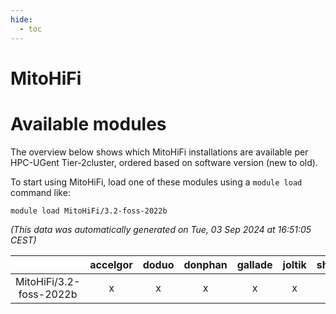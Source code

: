 ```yaml
---
hide:
  - toc
---
```


MitoHiFi
========

# Available modules


The overview below shows which MitoHiFi installations are available per HPC-UGent Tier-2cluster, ordered based on software version (new to old).

To start using MitoHiFi, load one of these modules using a `module load` command like:

```shell
module load MitoHiFi/3.2-foss-2022b
```

*(This data was automatically generated on Tue, 03 Sep 2024 at 16:51:05 CEST)*  

| |accelgor|doduo|donphan|gallade|joltik|shinx|skitty|
| :---: | :---: | :---: | :---: | :---: | :---: | :---: | :---: |
|MitoHiFi/3.2-foss-2022b|x|x|x|x|x|-|x|
